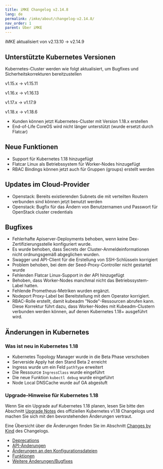 ```yaml
---
title: iMKE Changelog v2.14.8
lang: de
permalink: /imke/about/changelog-v2.14.8/
nav_order: 1
parent: Über iMKE
---
```


iMKE aktualisiert von v2.13.10 → v2.14.9

## Unterstützte Kubernetes Versionen

Kubernetes-Cluster werden wie folgt aktualisiert, um Bugfixes und Sicherheitskorrekturen bereitzustellen

v1.15.x -> v1.15.11

v1.16.x -> v1.16.13

v1.17.x -> v1.17.9

v1.18.x -> v1.18.6

- Kunden können jetzt Kubernetes-Cluster mit Version 1.18.x erstellen
- End-of-Life CoreOS wird nicht länger unterstützt (wurde ersetzt durch Flatcar)

## Neue Funktionen

- Support für Kubernetes 1.18 hinzugefügt
- Flatcar Linux als Betriebssystem für Worker-Nodes hinzugefügt
- RBAC Bindings können jetzt auch für Gruppen (groups) erstellt werden

## Updates im Cloud-Provider

- Openstack: Bereits existierenden Subnets die mit verteilten Routern verbunden sind können jetzt benutzt werden
- Openstack: Bugfix für das Ändern von Benutzernamen und Passwort für OpenStack cluster credentials

## Bugfixes

- Fehlerhafte Apiserver-Deployments behoben, wenn keine Dex-Zertifizierungsstelle konfiguriert wurde.
- Es wurde behoben, dass Secrets der Cluster-Anmeldeinformationen nicht ordnungsgemäß abgeglichen wurden.
- Swagger und API-Client für die Erstellung von SSH-Schlüsseln korrigiert
- Problem behoben, bei dem der Seed-Proxy-Controller nicht gestartet wurde
- Fehlenden Flatcar Linux-Support in der API hinzugefügt
- Behoben, dass Worker-Nodes manchmal nicht das Betriebssystem-Label hatten.
- Fehlende Prometheus-Metriken wurden ergänzt.
- Nodeport Proxy-Label bei Bereitstellung mit dem Operator korrigiert.
- RBAC-Rolle erstellt, damit kubeadm "Node"-Ressourcen abrufen kann. Diese Korrektur führt dazu, dass Worker-Nodes mit Kubeadm-Clustern verbunden werden können, auf denen Kubernetes 1.18+ ausgeführt wird.

## Änderungen in Kubernetes

### Was ist neu in Kubernetes 1.18

- Kubernetes Topology Manager wurde in die Beta Phase verschoben 
- Serverside Apply hat den Stand Beta 2 erreicht
- Ingress wurde um ein Feld `pathType` erweitert
- Die Ressource `IngressClass` wurde eingeführt
- Die neue Funktion `kubectl debug` wurde eingeführt
- Node Local DNSCache wurde auf GA abgestuft

### Upgrade-Hinweise für Kubernetes 1.18

Wenn Sie ein Upgrade auf Kubernetes 1.18 planen, lesen Sie bitte den Abschnitt [Upgrade Notes](https://v1-18.docs.kubernetes.io/docs/setup/release/notes/#urgent-upgrade-notes) des offiziellen Kubernetes v1.18 Changelogs und machen Sie sich mit den bevorstehenden Änderungen vertraut.

Eine Übersicht über die Änderungen finden Sie im Abschnitt [Changes by Kind](https://v1-18.docs.kubernetes.io/docs/setup/release/notes/#changes-by-kind) des Changelogs.

* [Deprecations](https://v1-18.docs.kubernetes.io/docs/setup/release/notes/#deprecation)
* [API-Änderungen](https://v1-18.docs.kubernetes.io/docs/setup/release/notes/#api-change)
* [Änderungen an den Konfigurationsdateien](https://v1-18.docs.kubernetes.io/docs/setup/release/notes/#configuration-file-changes)
* [Funktionen](https://v1-18.docs.kubernetes.io/docs/setup/release/notes/#feature)
* [Weitere Änderungen/Bugfixes](https://v1-18.docs.kubernetes.io/docs/setup/release/notes/#other-bug-cleanup-or-flake)
